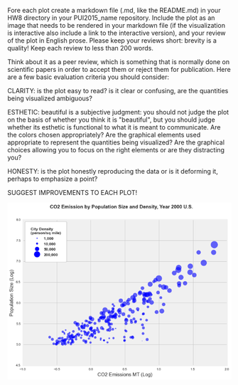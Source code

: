  Fore each plot create a markdown file (.md, like the README.md) in your HW8 directory in your PUI2015_name repository. Include the plot as an image that needs to be rendered in your markdown file (if the visualization is interactive also include a link to the interactive version), and your review of the plot in English prose. Please keep your reviews short: brevity is a quality! Keep each review to less than 200 words.

Think about it as a peer review, which is something that is normally done on scientific papers in order to accept them or reject them for publication.
Here are a few basic evaluation criteria you should consider:

CLARITY: is the plot easy to read? is it clear or confusing, are the quantities being visualized ambiguous?

ESTHETIC: beautiful is a subjective judgment: you should not judge the plot on the basis of whether you think it is "beautiful", but you should judge whether its esthetic is functional to what it is meant to communicate. Are the colors chosen appropriately? Are the graphical elements used appropriate to represent the quantities being visualized? Are the graphical choices allowing you to focus on the right elements or are they distracting you?

HONESTY: is the plot honestly reproducing the data or is it deforming it, perhaps to emphasize a point?

SUGGEST IMPROVEMENTS TO EACH PLOT!

![Alt text](lucykang.png)

